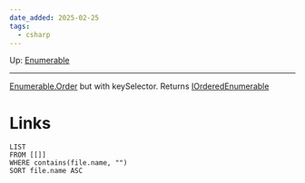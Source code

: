 ```yaml
---
date_added: 2025-02-25
tags:
  - csharp
---
```

Up: [Enumerable](Enumerable.md)
___
 [Enumerable.Order](Enumerable.Order.md) but with keySelector.
Returns [IOrderedEnumerable](IOrderedEnumerable.md)
# Links
```dataview
LIST
FROM [[]]
WHERE contains(file.name, "")
SORT file.name ASC
```
